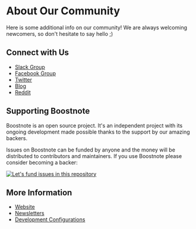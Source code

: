# About Our Community

Here is some additional info on our community! We are always welcoming newcomers, so don't hesitate to say hello ;)

## Connect with Us

- [Slack Group](https://join.slack.com/t/boostnote-group/shared_invite/enQtMzkxOTk4ODkyNzc0LWQxZTQwNjBlMDI4YjkyYjg2MTRiZGJhNzA1YjQ5ODA5M2M0M2NlMjI5YjhiYWQzNzgzYmU0MDMwOTlmZmZmMGE)
- [Facebook Group](https://www.facebook.com/groups/boostnote/)
- [Twitter](https://twitter.com/boostnoteapp)
- [Blog](https://medium.com/boostnote)
- [Reddit](https://www.reddit.com/r/Boostnote/)

## Supporting Boostnote

Boostnote is an open source project. It's an independent project with its ongoing development made possible thanks to the support by our amazing backers.

Issues on Boostnote can be funded by anyone and the money will be distributed to contributors and maintainers. If you use Boostnote please consider becoming a backer:

[![Let's fund issues in this repository](https://issuehunt.io/static/embed/issuehunt-button-v1.svg)](https://issuehunt.io/repos/53266139)

## More Information

- [Website](https://boostnote.io)
- [Newsletters](https://boostnote.io/#subscribe)
- [Development Configurations](https://github.com/BoostIO/Boostnote/blob/master/docs/build.md)
